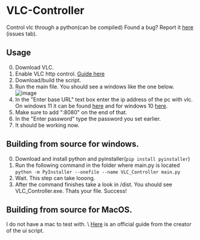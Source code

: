# VLC-Controller
Control vlc through a python(can be compiled)
Found a bug? Report it [here](https://github.com/Juliasmatius/VLC-Controller/issues/new) (issues tab).
## Usage
0. Download VLC.
1. Enable VLC http control. [Guide here](https://www.trishtech.com/2021/03/how-to-control-vlc-media-player-from-web-browser/)
2. Download/build the script.
3. Run the main file. You should see a windows like the one below.
![image](https://github.com/Juliasmatius/VLC-Controller/assets/80146546/a89888a5-f7ce-4e44-ba95-d3e2094e96dd)
4. In the "Enter base URL" text box enter the ip address of the pc with vlc. On windows 11 it can be found [here](https://support.microsoft.com/en-us/windows/find-your-ip-address-in-windows-f21a9bbc-c582-55cd-35e0-73431160a1b9#Category=Windows_11) and for windows 10 [here](https://support.microsoft.com/en-us/windows/find-your-ip-address-in-windows-f21a9bbc-c582-55cd-35e0-73431160a1b9#Category=Windows_10).
5. Make sure to add ":8080" on the end of that.
6. In the "Enter password" type the password you set earlier.
7. It should be working now.


## Building from source for windows.
0. Download and install python and pyinstaller(```pip install pyinstaller```)
2. Run the following command in the folder where main.py is located\
```python -m PyInstaller --onefile --name VLC_Controller main.py```
3. Wait. This step can take looong.
4. After the command finishes take a look in /dist. You should see VLC_Controller.exe. Thats your file. Success!

## Building from source for MacOS.
I do not have a mac to test with. \ 
[Here](https://kivy.org/doc/stable/guide/packaging-osx.html) is an official guide from the creator of the ui script.
